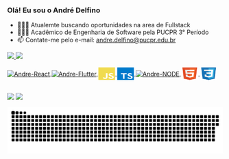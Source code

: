 <link rel="stylesheet" href="https://cdn.jsdelivr.net/gh/devicons/devicon@v2.14.0/devicon.min.css">


### Olá! Eu sou o André Delfino


- 👨🏻‍💻 Atualemte buscando oportunidades na area de Fullstack
- 👨🏻‍🎓 Acadêmico de Engenharia de Software pela PUCPR 3° Período
- 📫 Contate-me pelo e-mail: andre.delfino@pucpr.edu.br

<div>
  <a href="https://github.com/DehDelfino">
  <img height="150em" src="https://github-readme-stats.vercel.app/api?username=DehDelfino&show_icons=true&theme=dracula&include_all_commits=true&count_private=true"/>
  <img height="150em" src="https://github-readme-stats.vercel.app/api/top-langs/?username=DehDelfino&layout=compact&langs_count=7&theme=dracula"/>
</div>

<div style="display: inline_block"><br>
  

   <img align="center" alt="Andre-React" height="100" src="https://cdn.jsdelivr.net/gh/devicons/devicon/icons/react/react-original-wordmark.svg">


   <img align="center" alt="Andre-Flutter" height="30" width="40" src="https://cdn.jsdelivr.net/gh/devicons/devicon/icons/flutter/flutter-original.svg">
  
  <img align="center" alt="Andre-Js" height="30" width="40"     src="https://raw.githubusercontent.com/devicons/devicon/master/icons/javascript/javascript-plain.svg">
  <img align="center" alt="Andre-Ts" height="30" width="40"     src="https://raw.githubusercontent.com/devicons/devicon/master/icons/typescript/typescript-plain.svg">
  <img align="center" alt="Andre-NODE" height="30" width="40"  src="https://cdn.jsdelivr.net/gh/devicons/devicon/icons/nodejs/nodejs-original.svg">
  <img align="center" alt="Andre-HTML" height="30" width="40"   src="https://raw.githubusercontent.com/devicons/devicon/master/icons/html5/html5-original.svg">
  <img align="center" alt="Andre-CSS" height="30" width="40"    src="https://raw.githubusercontent.com/devicons/devicon/master/icons/css3/css3-original.svg">
  
  
  
</div>
  
##
<div>
  <a href="https://www.linkedin.com/in/andr%C3%A9-delfino-567a63211/" target="_blank"><img src="https://img.shields.io/badge/-LinkedIn-%230077B5?style=for-the-badge&logo=linkedin&logoColor=white" target="_blank"></a> 
    <a href="http://api.whatsapp.com/send?phone=5541997648569" target="_blank"><img src="https://img.shields.io/badge/WhatsApp-25D366?style=for-the-badge&logo=whatsapp&logoColor=white" target="_blank"></a> 
 
   ![Snake animation](https://github.com/DehDelfino/DehDelfino/blob/output/github-contribution-grid-snake.svg)
</div>

